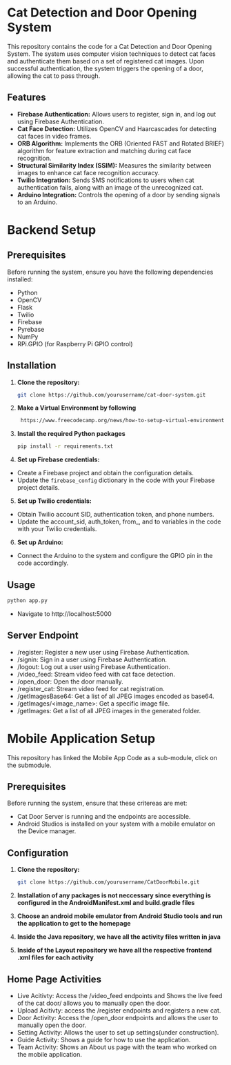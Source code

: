 # Cat Detection and Door Opening System

This repository contains the code for a Cat Detection and Door Opening System. The system uses computer vision techniques to detect cat faces and authenticate them based on a set of registered cat images. Upon successful authentication, the system triggers the opening of a door, allowing the cat to pass through.

## Features

- **Firebase Authentication:** Allows users to register, sign in, and log out using Firebase Authentication.
- **Cat Face Detection:** Utilizes OpenCV and Haarcascades for detecting cat faces in video frames.
- **ORB Algorithm:** Implements the ORB (Oriented FAST and Rotated BRIEF) algorithm for feature extraction and matching during cat face recognition.
- **Structural Similarity Index (SSIM):** Measures the similarity between images to enhance cat face recognition accuracy.
- **Twilio Integration:** Sends SMS notifications to users when cat authentication fails, along with an image of the unrecognized cat.
- **Arduino Integration:** Controls the opening of a door by sending signals to an Arduino.

# Backend Setup
## Prerequisites 

Before running the system, ensure you have the following dependencies installed:

- Python
- OpenCV
- Flask
- Twilio
- Firebase
- Pyrebase
- NumPy
- RPi.GPIO (for Raspberry Pi GPIO control)

## Installation

1. **Clone the repository:**

   ```bash
   git clone https://github.com/yourusername/cat-door-system.git
2. **Make a Virtual Environment by following**
   ```bash
    https://www.freecodecamp.org/news/how-to-setup-virtual-environments-in-python/
3. **Install the required Python packages**
    ```bash
   pip install -r requirements.txt
4. **Set up Firebase credentials:**
 - Create a Firebase project and obtain the configuration details.
 - Update the `firebase_config` dictionary in the code with your Firebase project details.
5. **Set up Twilio credentials:**
  - Obtain Twilio account SID, authentication token, and phone numbers.
  - Update the account_sid, auth_token, from_, and to variables in the code with your Twilio credentials.
6. **Set up Arduino:**
  - Connect the Arduino to the system and configure the GPIO pin in the code accordingly.
    
## Usage
   ```bash
   python app.py
   ```
  -  Navigate to http://localhost:5000

## Server Endpoint
- /register: Register a new user using Firebase Authentication.
- /signin: Sign in a user using Firebase Authentication.
- /logout: Log out a user using Firebase Authentication.
- /video_feed: Stream video feed with cat face detection.
- /open_door: Open the door manually.
- /register_cat: Stream video feed for cat registration.
- /getImagesBase64: Get a list of all JPEG images encoded as base64.
- /getImages/<image_name>: Get a specific image file.
- /getImages: Get a list of all JPEG images in the generated folder.


# Mobile Application Setup

This repository has linked the Mobile App Code as a sub-module, click on the submodule. 



## Prerequisites 

Before running the system, ensure that these critereas are met:

- Cat Door Server is running and the endpoints are accessible.
- Android Studios is installed on your system with a mobile emulator on the Device manager.
  

## Configuration

1. **Clone the repository:**

   ```bash
   git clone https://github.com/yourusername/CatDoorMobile.git


3. **Installation of any packages is not neccessary since everything is configured in the AndroidManifest.xml and build.gradle files**
4. **Choose an android mobile emulator from Android Studio tools and run the application to get to the homepage**
5. **Inside the Java repository, we have all the activity files written in java**
6. **Inside of the Layout repository we have all the respective frontend .xml files for each activity**


## Home Page Activities
- Live Acitivty: Access the /video_feed endpoints and Shows the live feed of the cat door/ allows you to manually open the door.
- Upload Acitivty: access the /register endpoints and registers a new cat.
- Door Activity: Access the /open_door endpoints and allows the user to manually open the door. 
- Setting Activity: Allows the user to set up settings(under construction).
- Guide Activity: Shows a guide for how to use the application.
- Team Activity: Shows an About us page with the team who worked on the mobile application. 


